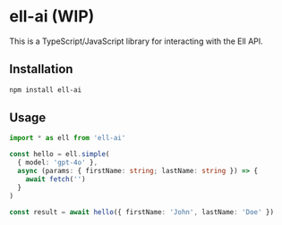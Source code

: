 # ell-ai (WIP)

This is a TypeScript/JavaScript library for interacting with the Ell API.

## Installation

```bash
npm install ell-ai
```

## Usage

```typescript
import * as ell from 'ell-ai'

const hello = ell.simple(
  { model: 'gpt-4o' },
  async (params: { firstName: string; lastName: string }) => {
    await fetch('')
  }
)

const result = await hello({ firstName: 'John', lastName: 'Doe' })
```
